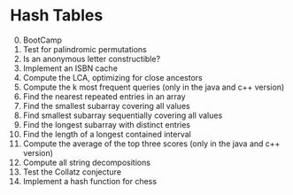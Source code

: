 # Hash Tables

0. BootCamp
1. Test for palindromic permutations
2. Is an anonymous letter constructible?
3. Implement an ISBN cache
4. Compute the LCA, optimizing for close ancestors
5. Compute the k most frequent queries (only in the java and c++ version)
6. Find the nearest repeated entries in an array
7. Find the smallest subarray covering all values
8. Find smallest subarray sequentially covering all values
9. Find the longest subarray with distinct entries
10. Find the length of a longest contained interval
11. Compute the average of the top three scores (only in the java and c++ version)
12. Compute all string decompositions
13. Test the Collatz conjecture
14. Implement a hash function for chess
